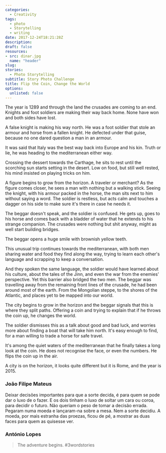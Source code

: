 ```yaml
---
categories: 
  - Creativity
tags:
  - photo
  - Storytelling
  - writing 
date: 2017-12-24T18:21:28Z
description: 
draft: false
resources: 
- src: dinar.jpg
  name: "header"
slug:
stories: 
  - Photo Storytelling
subtitle: Story Photo Challenge
title: Flip the Coin, Change the World
options:
  unlisted: false
---
```


The year is 1289 and through the land the crusades are coming to an end. Knights and foot soldiers are making their way back home. None have won and both sides have lost. 

A false knight is making his way north. He was a foot soldier that stole an armour and horse from a fallen knight. He defected under that guise, because no one dared question a man in an armour. 

It was said that Italy was the best way back into Europe and his kin. Truth or lie, he was heading to the mediterranean either way.

Crossing the dessert towards the Carthage, he sits to rest until the scorching sun starts setting in the desert. Low on food, but still well rested, his mind insisted on playing tricks on him.

A figure begins to grow from the horizon. A traveler or merchant? As the figure comes closer, he sees a man with nothing but a walking stick. Seeing the knight, with his armour packed in the horse, the man sits next to him without saying a word. The soldier is restless, but acts calm and touches a dagger on his side to make sure it's there in case he needs it.

The beggar doesn't speak, and the soldier is confused. He gets up, goes to his horse and comes back with a bladder of water that he extends to his strange companion. The crusades were nothing but shit anyway, might as well start building bridges.

The beggar opens a huge smile with brownish yellow teeth. 

This unusual trip continues towards the mediterranean, with both men sharing water and food they find along the way, trying to learn each other's language and scrapping to keep a conversation.

And they spoken the same language, the soldier would have learned about his culture, about the tales of the Jinn, and even the war from the enemies' perspective. Yet this barrier also bridged the two men. The beggar was travelling away from the remaining front lines of the crusade, he had been around most of the earth. From the Mongolian steppe, to the shores of the Atlantic, and places yet to be mapped into our world. 

The city begins to grow in the horizon and the beggar signals that this is where they split paths. Offering a coin and trying to explain that if he throws the coin up, he changes the world.

The soldier dismisses this as a talk about good and bad luck, and worries more about finding a boat that will take him north. It's easy enough to find, for a man willing to trade a horse for safe travel. 

It's among the quiet waters of the mediterranean that he finally takes a long look at the coin. He does not recognise the face, or even the numbers. He flips the coin up in the air.

A city is on the horizon, it looks quite different but it is Rome, and the year is 2015.

### João Filipe Mateus

Deixar decisões importantes para que a sorte decida, é para quem se pode dar o luxo de o fazer. E os dois tinham o luxo de soltar um cara ou coroa, para decidir o futuro. Não queriam o peso de tomar a decisão errada. Pegaram numa moeda e lançaram-na sobre a mesa. Nem a sorte decidiu. A moeda, por mais estranha das proezas, ficou de pé, a mostrar as duas faces para quem as quisesse ver.

### António Lopes

> The adventure begins. #3wordstories

